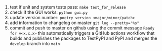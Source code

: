 1. test if unit and system tests pass: `make test_for_release`
2. check if the GUI works: `python gui.py`
3. update version number: `poetry version <major/minor/patch>`
4. add information to changelog on master `git log --pretty="%s"`
5. commit and push to master on github using the commit message `Ready for v<x.x.x>`
   this automatically triggers a GitHub actions workflow that builds and publishes the packages to TestPyPI and PyPI and merges the `develop` branch into `main`
